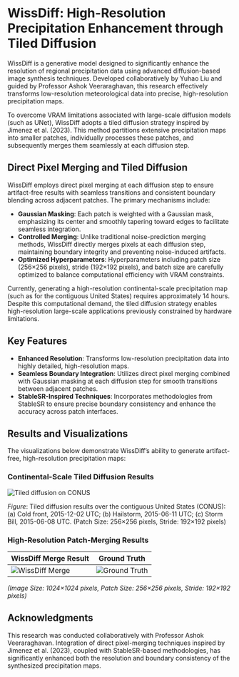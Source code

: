 # WissDiff: High-Resolution Precipitation Enhancement through Tiled Diffusion

WissDiff is a generative model designed to significantly enhance the resolution of regional precipitation data using advanced diffusion-based image synthesis techniques. Developed collaboratively by Yuhao Liu and guided by Professor Ashok Veeraraghavan, this research effectively transforms low-resolution meteorological data into precise, high-resolution precipitation maps.

To overcome VRAM limitations associated with large-scale diffusion models (such as UNet), WissDiff adopts a tiled diffusion strategy inspired by Jimenez et al. (2023). This method partitions extensive precipitation maps into smaller patches, individually processes these patches, and subsequently merges them seamlessly at each diffusion step.

## Direct Pixel Merging and Tiled Diffusion

WissDiff employs direct pixel merging at each diffusion step to ensure artifact-free results with seamless transitions and consistent boundary blending across adjacent patches. The primary mechanisms include:

- **Gaussian Masking**: Each patch is weighted with a Gaussian mask, emphasizing its center and smoothly tapering toward edges to facilitate seamless integration.
- **Controlled Merging**: Unlike traditional noise-prediction merging methods, WissDiff directly merges pixels at each diffusion step, maintaining boundary integrity and preventing noise-induced artifacts.
- **Optimized Hyperparameters**: Hyperparameters including patch size (256×256 pixels), stride (192×192 pixels), and batch size are carefully optimized to balance computational efficiency with VRAM constraints.

Currently, generating a high-resolution continental-scale precipitation map (such as for the contiguous United States) requires approximately 14 hours. Despite this computational demand, the tiled diffusion strategy enables high-resolution large-scale applications previously constrained by hardware limitations.

## Key Features

- **Enhanced Resolution**: Transforms low-resolution precipitation data into highly detailed, high-resolution maps.
- **Seamless Boundary Integration**: Utilizes direct pixel merging combined with Gaussian masking at each diffusion step for smooth transitions between adjacent patches.
- **StableSR-Inspired Techniques**: Incorporates methodologies from StableSR to ensure precise boundary consistency and enhance the accuracy across patch interfaces.

## Results and Visualizations

The visualizations below demonstrate WissDiff’s ability to generate artifact-free, high-resolution precipitation maps:

### Continental-Scale Tiled Diffusion Results

![Tiled diffusion on CONUS]([https://github.com/user-attachments/files/19579214/tiled_diffusion.1.pdf](https://github.com/user-attachments/assets/464aaffc-53bd-40b7-9c6d-91ab68034345))

*Figure*: Tiled diffusion results over the contiguous United States (CONUS): (a) Cold front, 2015-12-02 UTC; (b) Hailstorm, 2015-06-11 UTC; (c) Storm Bill, 2015-06-08 UTC. (Patch Size: 256×256 pixels, Stride: 192×192 pixels)

### High-Resolution Patch-Merging Results

| **WissDiff Merge Result** | **Ground Truth** |
|---------------------------|------------------|
| ![WissDiff Merge](https://github.com/user-attachments/assets/7def1d16-724e-4353-ba20-9bfa7864ba8b) | ![Ground Truth](https://github.com/user-attachments/assets/eb47a03f-2004-4b49-a6b4-3309f16debcf) |

*(Image Size: 1024×1024 pixels, Patch Size: 256×256 pixels, Stride: 192×192 pixels)*

## Acknowledgments

This research was conducted collaboratively with Professor Ashok Veeraraghavan. Integration of direct pixel-merging techniques inspired by Jimenez et al. (2023), coupled with StableSR-based methodologies, has significantly enhanced both the resolution and boundary consistency of the synthesized precipitation maps.


